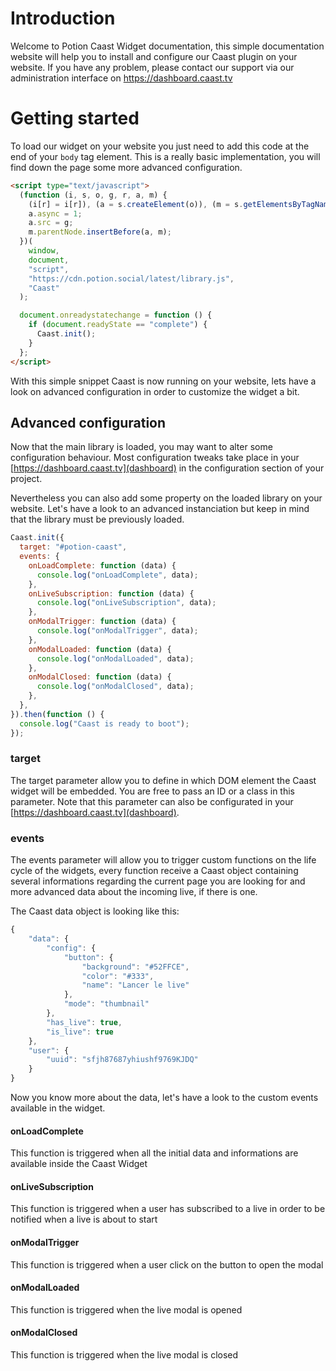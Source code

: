 # Introduction

Welcome to Potion Caast Widget documentation, this simple documentation website will help you to install and configure our Caast plugin on your website. If you have any problem, please contact our support via our administration interface on https://dashboard.caast.tv

# Getting started

To load our widget on your website you just need to add this code at the end of your `body` tag element. This is a really basic implementation, you will find down the page some more advanced configuration.

```html
<script type="text/javascript">
  (function (i, s, o, g, r, a, m) {
    (i[r] = i[r]), (a = s.createElement(o)), (m = s.getElementsByTagName(o)[0]);
    a.async = 1;
    a.src = g;
    m.parentNode.insertBefore(a, m);
  })(
    window,
    document,
    "script",
    "https://cdn.potion.social/latest/library.js",
    "Caast"
  );

  document.onreadystatechange = function () {
    if (document.readyState == "complete") {
      Caast.init();
    }
  };
</script>
```

With this simple snippet Caast is now running on your website, lets have a look on advanced configuration in order to customize the widget a bit.

## Advanced configuration

Now that the main library is loaded, you may want to alter some configuration behaviour. Most configuration tweaks take place in your [https://dashboard.caast.tv](dashboard) in the configuration section of your project.

Nevertheless you can also add some property on the loaded library on your website. Let's have a look to an advanced instanciation but keep in mind that the library must be previously loaded.

```javascript
Caast.init({
  target: "#potion-caast",
  events: {
    onLoadComplete: function (data) {
      console.log("onLoadComplete", data);
    },
    onLiveSubscription: function (data) {
      console.log("onLiveSubscription", data);
    },
    onModalTrigger: function (data) {
      console.log("onModalTrigger", data);
    },
    onModalLoaded: function (data) {
      console.log("onModalLoaded", data);
    },
    onModalClosed: function (data) {
      console.log("onModalClosed", data);
    },
  },
}).then(function () {
  console.log("Caast is ready to boot");
});
```

### target

The target parameter allow you to define in which DOM element the Caast widget will be embedded. You are free to pass an ID or a class in this parameter. Note that this parameter can also be configurated in your [https://dashboard.caast.tv](dashboard).

### events

The events parameter will allow you to trigger custom functions on the life cycle of the widgets, every function receive a Caast object containing several informations regarding the current page you are looking for and more advanced data about the incoming live, if there is one.

The Caast data object is looking like this:

```javascript
{
    "data": {
        "config": {
            "button": {
                "background": "#52FFCE",
                "color": "#333",
                "name": "Lancer le live"
            },
            "mode": "thumbnail"
        },
        "has_live": true,
        "is_live": true
    },
    "user": {
        "uuid": "sfjh87687yhiushf9769KJDQ"
    }
}
```

Now you know more about the data, let's have a look to the custom events available in the widget.

#### onLoadComplete

This function is triggered when all the initial data and informations are available inside the Caast Widget

#### onLiveSubscription

This function is triggered when a user has subscribed to a live in order to be notified when a live is about to start

#### onModalTrigger

This function is triggered when a user click on the button to open the modal

#### onModalLoaded

This function is triggered when the live modal is opened

#### onModalClosed

This function is triggered when the live modal is closed
